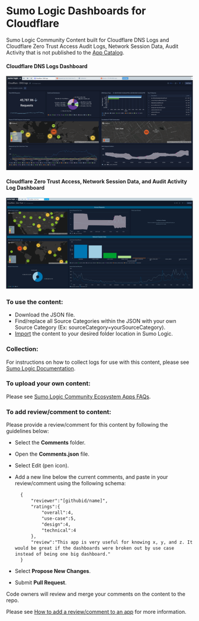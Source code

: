 # Sumo Logic Dashboards for Cloudflare
Sumo Logic Community Content built for Cloudflare DNS Logs and Cloudflare Zero Trust Access Audit Logs, Network Session Data, Audit Activity that is not published to the [App Catalog](https://help.sumologic.com/docs/integrations/).

#### Cloudflare DNS Logs Dashboard
![Cloudflare DNS Log Dashboard](Screenshots/Cloudflare_DNS.png)

#### Cloudflare Zero Trust Access, Network Session Data, and Audit Activity Log Dashboard
![Cloudflare Zero Trust Access and Network Session Dashboard](Screenshots/Cloudflare_Zero_Trust.png)


### To use the content:
- Download the JSON file.
- Find/replace all Source Categories within the JSON with your own Source Category (Ex: sourceCategory=yourSourceCategory).
- [Import](https://help.sumologic.com/docs/get-started/library/#import-content) the content to your desired folder location in Sumo Logic.
 
### Collection:
For instructions on how to collect logs for use with this content, please see [Sumo Logic Documentation](https://help.sumologic.com/docs/integrations/saas-cloud/cloudflare/#collecting-logs-for-cloudflare). 

### To upload your own content:
Please see [Sumo Logic Community Ecosystem Apps FAQs](https://help.sumologic.com/docs/integrations/community-ecosystem-apps/#faq).

### To add review/comment to content:
Please provide a review/comment for this content by following the guidelines below:

- Select the **Comments** folder.
- Open the **Comments.json** file.
- Select Edit (pen icon).
- Add a new line below the current comments, and paste in your review/comment using the following schema:

        {
            "reviewer":"[githubid/name]",
            "ratings":{
                "overall":4,
                "use-case":5,
                "design":4,
                "technical":4
            },
            "review":"This app is very useful for knowing x, y, and z. It would be great if the dashboards were broken out by use case instead of being one big dashboard."
        }


- Select **Propose New Changes**.
- Submit **Pull Request**.

Code owners will review and merge your comments on the content to the repo.

Please see [How to add a review/comment to an app](https://help.sumologic.com/docs/integrations/community-ecosystem-apps/#how-do-i-add-a-reviewrating-to-an-app) for more information. 